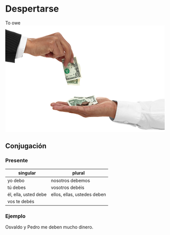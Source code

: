 # Despertarse
To owe
![to owe](deben.jpeg)
## Conjugación
### Presente
| singular             | plural                      |
|----------------------|-----------------------------|
| yo debo              | nosotros debemos            |
| tú debes             | vosotros debéis             |
| él, ella, usted debe | ellos, ellas, ustedes deben |
| vos te debés         |                             |
      
### Ejemplo
Osvaldo y Pedro me deben mucho dinero.


